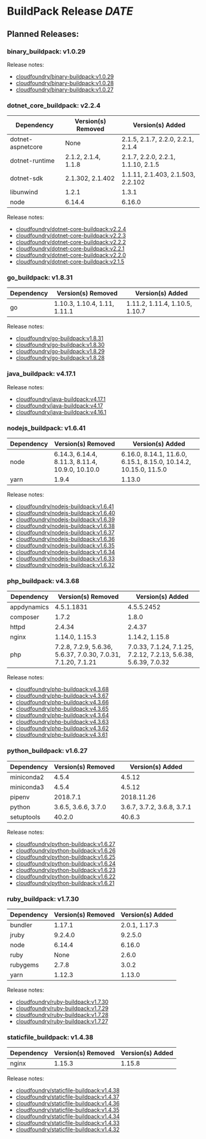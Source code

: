 # BuildPack Release *DATE*

## Planned Releases:


### binary_buildpack: v1.0.29

Release notes:

* [cloudfoundry/binary-buildpack:v1.0.29](https://github.com/cloudfoundry/binary-buildpack/releases/tag/v1.0.29)
* [cloudfoundry/binary-buildpack:v1.0.28](https://github.com/cloudfoundry/binary-buildpack/releases/tag/v1.0.28)
* [cloudfoundry/binary-buildpack:v1.0.27](https://github.com/cloudfoundry/binary-buildpack/releases/tag/v1.0.27)

### dotnet_core_buildpack: v2.2.4

| Dependency | Version(s) Removed | Version(s) Added |
|------------|--------------------|------------------|
| dotnet-aspnetcore | None | 2.1.5, 2.1.7, 2.2.0, 2.2.1, 2.1.4 |
| dotnet-runtime | 2.1.2, 2.1.4, 1.1.8 | 2.1.7, 2.2.0, 2.2.1, 1.1.10, 2.1.5 |
| dotnet-sdk | 2.1.302, 2.1.402 | 1.1.11, 2.1.403, 2.1.503, 2.2.102 |
| libunwind | 1.2.1 | 1.3.1 |
| node | 6.14.4 | 6.16.0 |

Release notes:

* [cloudfoundry/dotnet-core-buildpack:v2.2.4](https://github.com/cloudfoundry/dotnet-core-buildpack/releases/tag/v2.2.4)
* [cloudfoundry/dotnet-core-buildpack:v2.2.3](https://github.com/cloudfoundry/dotnet-core-buildpack/releases/tag/v2.2.3)
* [cloudfoundry/dotnet-core-buildpack:v2.2.2](https://github.com/cloudfoundry/dotnet-core-buildpack/releases/tag/v2.2.2)
* [cloudfoundry/dotnet-core-buildpack:v2.2.1](https://github.com/cloudfoundry/dotnet-core-buildpack/releases/tag/v2.2.1)
* [cloudfoundry/dotnet-core-buildpack:v2.2.0](https://github.com/cloudfoundry/dotnet-core-buildpack/releases/tag/v2.2.0)
* [cloudfoundry/dotnet-core-buildpack:v2.1.5](https://github.com/cloudfoundry/dotnet-core-buildpack/releases/tag/v2.1.5)

### go_buildpack: v1.8.31

| Dependency | Version(s) Removed | Version(s) Added |
|------------|--------------------|------------------|
| go | 1.10.3, 1.10.4, 1.11, 1.11.1 | 1.11.2, 1.11.4, 1.10.5, 1.10.7 |

Release notes:

* [cloudfoundry/go-buildpack:v1.8.31](https://github.com/cloudfoundry/go-buildpack/releases/tag/v1.8.31)
* [cloudfoundry/go-buildpack:v1.8.30](https://github.com/cloudfoundry/go-buildpack/releases/tag/v1.8.30)
* [cloudfoundry/go-buildpack:v1.8.29](https://github.com/cloudfoundry/go-buildpack/releases/tag/v1.8.29)
* [cloudfoundry/go-buildpack:v1.8.28](https://github.com/cloudfoundry/go-buildpack/releases/tag/v1.8.28)

### java_buildpack: v4.17.1

Release notes:

* [cloudfoundry/java-buildpack:v4.17.1](https://github.com/cloudfoundry/java-buildpack/releases/tag/v4.17.1)
* [cloudfoundry/java-buildpack:v4.17](https://github.com/cloudfoundry/java-buildpack/releases/tag/v4.17)
* [cloudfoundry/java-buildpack:v4.16.1](https://github.com/cloudfoundry/java-buildpack/releases/tag/v4.16.1)

### nodejs_buildpack: v1.6.41

| Dependency | Version(s) Removed | Version(s) Added |
|------------|--------------------|------------------|
| node | 6.14.3, 6.14.4, 8.11.3, 8.11.4, 10.9.0, 10.10.0 | 6.16.0, 8.14.1, 11.6.0, 6.15.1, 8.15.0, 10.14.2, 10.15.0, 11.5.0 |
| yarn | 1.9.4 | 1.13.0 |

Release notes:

* [cloudfoundry/nodejs-buildpack:v1.6.41](https://github.com/cloudfoundry/nodejs-buildpack/releases/tag/v1.6.41)
* [cloudfoundry/nodejs-buildpack:v1.6.40](https://github.com/cloudfoundry/nodejs-buildpack/releases/tag/v1.6.40)
* [cloudfoundry/nodejs-buildpack:v1.6.39](https://github.com/cloudfoundry/nodejs-buildpack/releases/tag/v1.6.39)
* [cloudfoundry/nodejs-buildpack:v1.6.38](https://github.com/cloudfoundry/nodejs-buildpack/releases/tag/v1.6.38)
* [cloudfoundry/nodejs-buildpack:v1.6.37](https://github.com/cloudfoundry/nodejs-buildpack/releases/tag/v1.6.37)
* [cloudfoundry/nodejs-buildpack:v1.6.36](https://github.com/cloudfoundry/nodejs-buildpack/releases/tag/v1.6.36)
* [cloudfoundry/nodejs-buildpack:v1.6.35](https://github.com/cloudfoundry/nodejs-buildpack/releases/tag/v1.6.35)
* [cloudfoundry/nodejs-buildpack:v1.6.34](https://github.com/cloudfoundry/nodejs-buildpack/releases/tag/v1.6.34)
* [cloudfoundry/nodejs-buildpack:v1.6.33](https://github.com/cloudfoundry/nodejs-buildpack/releases/tag/v1.6.33)
* [cloudfoundry/nodejs-buildpack:v1.6.32](https://github.com/cloudfoundry/nodejs-buildpack/releases/tag/v1.6.32)

### php_buildpack: v4.3.68

| Dependency | Version(s) Removed | Version(s) Added |
|------------|--------------------|------------------|
| appdynamics | 4.5.1.1831 | 4.5.5.2452 |
| composer | 1.7.2 | 1.8.0 |
| httpd | 2.4.34 | 2.4.37 |
| nginx | 1.14.0, 1.15.3 | 1.14.2, 1.15.8 |
| php | 7.2.8, 7.2.9, 5.6.36, 5.6.37, 7.0.30, 7.0.31, 7.1.20, 7.1.21 | 7.0.33, 7.1.24, 7.1.25, 7.2.12, 7.2.13, 5.6.38, 5.6.39, 7.0.32 |

Release notes:

* [cloudfoundry/php-buildpack:v4.3.68](https://github.com/cloudfoundry/php-buildpack/releases/tag/v4.3.68)
* [cloudfoundry/php-buildpack:v4.3.67](https://github.com/cloudfoundry/php-buildpack/releases/tag/v4.3.67)
* [cloudfoundry/php-buildpack:v4.3.66](https://github.com/cloudfoundry/php-buildpack/releases/tag/v4.3.66)
* [cloudfoundry/php-buildpack:v4.3.65](https://github.com/cloudfoundry/php-buildpack/releases/tag/v4.3.65)
* [cloudfoundry/php-buildpack:v4.3.64](https://github.com/cloudfoundry/php-buildpack/releases/tag/v4.3.64)
* [cloudfoundry/php-buildpack:v4.3.63](https://github.com/cloudfoundry/php-buildpack/releases/tag/v4.3.63)
* [cloudfoundry/php-buildpack:v4.3.62](https://github.com/cloudfoundry/php-buildpack/releases/tag/v4.3.62)
* [cloudfoundry/php-buildpack:v4.3.61](https://github.com/cloudfoundry/php-buildpack/releases/tag/v4.3.61)

### python_buildpack: v1.6.27

| Dependency | Version(s) Removed | Version(s) Added |
|------------|--------------------|------------------|
| miniconda2 | 4.5.4 | 4.5.12 |
| miniconda3 | 4.5.4 | 4.5.12 |
| pipenv | 2018.7.1 | 2018.11.26 |
| python | 3.6.5, 3.6.6, 3.7.0 | 3.6.7, 3.7.2, 3.6.8, 3.7.1 |
| setuptools | 40.2.0 | 40.6.3 |

Release notes:

* [cloudfoundry/python-buildpack:v1.6.27](https://github.com/cloudfoundry/python-buildpack/releases/tag/v1.6.27)
* [cloudfoundry/python-buildpack:v1.6.26](https://github.com/cloudfoundry/python-buildpack/releases/tag/v1.6.26)
* [cloudfoundry/python-buildpack:v1.6.25](https://github.com/cloudfoundry/python-buildpack/releases/tag/v1.6.25)
* [cloudfoundry/python-buildpack:v1.6.24](https://github.com/cloudfoundry/python-buildpack/releases/tag/v1.6.24)
* [cloudfoundry/python-buildpack:v1.6.23](https://github.com/cloudfoundry/python-buildpack/releases/tag/v1.6.23)
* [cloudfoundry/python-buildpack:v1.6.22](https://github.com/cloudfoundry/python-buildpack/releases/tag/v1.6.22)
* [cloudfoundry/python-buildpack:v1.6.21](https://github.com/cloudfoundry/python-buildpack/releases/tag/v1.6.21)

### ruby_buildpack: v1.7.30

| Dependency | Version(s) Removed | Version(s) Added |
|------------|--------------------|------------------|
| bundler | 1.17.1 | 2.0.1, 1.17.3 |
| jruby | 9.2.4.0 | 9.2.5.0 |
| node | 6.14.4 | 6.16.0 |
| ruby | None | 2.6.0 |
| rubygems | 2.7.8 | 3.0.2 |
| yarn | 1.12.3 | 1.13.0 |

Release notes:

* [cloudfoundry/ruby-buildpack:v1.7.30](https://github.com/cloudfoundry/ruby-buildpack/releases/tag/v1.7.30)
* [cloudfoundry/ruby-buildpack:v1.7.29](https://github.com/cloudfoundry/ruby-buildpack/releases/tag/v1.7.29)
* [cloudfoundry/ruby-buildpack:v1.7.28](https://github.com/cloudfoundry/ruby-buildpack/releases/tag/v1.7.28)
* [cloudfoundry/ruby-buildpack:v1.7.27](https://github.com/cloudfoundry/ruby-buildpack/releases/tag/v1.7.27)

### staticfile_buildpack: v1.4.38

| Dependency | Version(s) Removed | Version(s) Added |
|------------|--------------------|------------------|
| nginx | 1.15.3 | 1.15.8 |

Release notes:

* [cloudfoundry/staticfile-buildpack:v1.4.38](https://github.com/cloudfoundry/staticfile-buildpack/releases/tag/v1.4.38)
* [cloudfoundry/staticfile-buildpack:v1.4.37](https://github.com/cloudfoundry/staticfile-buildpack/releases/tag/v1.4.37)
* [cloudfoundry/staticfile-buildpack:v1.4.36](https://github.com/cloudfoundry/staticfile-buildpack/releases/tag/v1.4.36)
* [cloudfoundry/staticfile-buildpack:v1.4.35](https://github.com/cloudfoundry/staticfile-buildpack/releases/tag/v1.4.35)
* [cloudfoundry/staticfile-buildpack:v1.4.34](https://github.com/cloudfoundry/staticfile-buildpack/releases/tag/v1.4.34)
* [cloudfoundry/staticfile-buildpack:v1.4.33](https://github.com/cloudfoundry/staticfile-buildpack/releases/tag/v1.4.33)
* [cloudfoundry/staticfile-buildpack:v1.4.32](https://github.com/cloudfoundry/staticfile-buildpack/releases/tag/v1.4.32)
